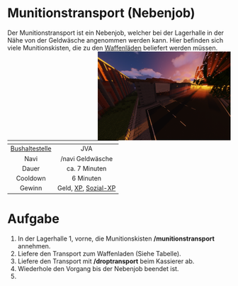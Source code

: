 # Munitionstransport (Nebenjob)
Der Munitionstransport ist ein Nebenjob, welcher bei der Lagerhalle in der Nähe von der Geldwäsche angenommen werden kann. Hier befinden sich viele Munitionskisten, die zu den [Waffenläden](../../pages/biz/waffendladen.md) beliefert werden müssen. <img align="right" width="300" eight="150" src="../../../assets/image/nebenjobs/Munitionstransport.png">

| <!-- --> | <!-- --> |
| :-: | :-: |
| [Bushaltestelle](../../pages/öpnv/bus.md) | JVA |
| Navi | /navi Geldwäsche |
| Dauer | ca. 7 Minuten |
| Cooldown | 6 Minuten |
| Gewinn | Geld, [XP](../../pages/allgemein/level.md), [Sozial-XP](../../pages/skills/social.md) |

# Aufgabe
1. In der Lagerhalle 1, vorne, die Munitionskisten **/munitionstransport** annehmen.
2. Liefere den Transport zum Waffenladen (Siehe Tabelle).
3. Liefere den Transport mit **/droptransport** beim Kassierer ab.
4. Wiederhole den Vorgang bis der Nebenjob beendet ist.
5. 
